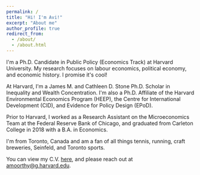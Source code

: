 ```yaml
---
permalink: /
title: "Hi! I'm Avi!"
excerpt: "About me"
author_profile: true
redirect_from: 
  - /about/
  - /about.html
---
```


I'm a Ph.D. Candidate in Public Policy (Economics Track) at Harvard University. My research focuses on labour economics, political economy, and economic history. I promise it's cool!  

At Harvard, I'm a James M. and Cathleen D. Stone Ph.D. Scholar in Inequality and Wealth Concentration. I'm also a Ph.D. Affiliate of the Harvard Environmental Economics Program (HEEP), the Centre for International Development (CID), and Evidence for Policy Design (EPoD).  

Prior to Harvard, I worked as a Research Assistant on the Microeconomics Team at the Federal Reserve Bank of Chicago, and graduated from Carleton College in 2018 with a B.A. in Economics.  

I'm from Toronto, Canada and am a fan of all things tennis, running, craft breweries, Seinfeld, and Toronto sports.   

You can view my C.V. [here](https://avi-moorthy.github.io/files/Moorthy_CV.pdf), and please reach out at [amoorthy@g.harvard.edu](mailto:amoorthy@g.harvard.edu).